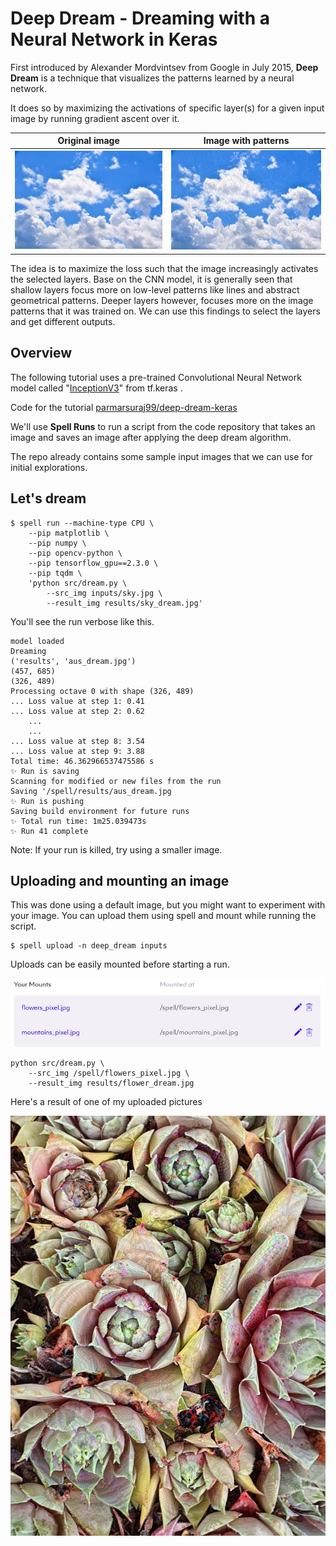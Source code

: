 # Deep Dream - Dreaming with a Neural Network in Keras

First introduced by Alexander Mordvintsev from Google in July 2015, **Deep Dream** is a technique that visualizes the patterns learned by a neural network. 

It does so by maximizing the activations of specific layer(s) for a given input image by running gradient ascent over it.

Original image             |  Image with patterns
:-------------------------:|:-------------------------:
![](https://raw.githubusercontent.com/parmarsuraj99/deep-dream-keras/master/inputs/sky.jpg)  |  ![](https://raw.githubusercontent.com/parmarsuraj99/deep-dream-keras/master/results/sky_dream.jpg)


The idea is to maximize the loss such that the image increasingly activates the selected layers. Base on the CNN model, it is generally seen that shallow layers focus more on low-level patterns like lines and abstract geometrical patterns. Deeper layers however, focuses more on the image patterns that it was trained on. We can use this findings to select the layers and get different outputs.

## Overview

The following tutorial uses a pre-trained Convolutional Neural Network model called "[InceptionV3](https://keras.io/api/applications/inceptionv3/)" from tf.keras .

Code for the tutorial [parmarsuraj99/deep-dream-keras](https://github.com/parmarsuraj99/deep-dream-keras)

We'll use **Spell Runs** to run a script from the code repository that takes an image and saves an image after applying the deep dream algorithm.

The repo already contains some sample input images that we can use for initial explorations.

## Let's dream



```shell
$ spell run --machine-type CPU \
    --pip matplotlib \
    --pip numpy \
    --pip opencv-python \
    --pip tensorflow_gpu==2.3.0 \
    --pip tqdm \
    'python src/dream.py \
        --src_img inputs/sky.jpg \
        --result_img results/sky_dream.jpg'
```

You'll see the run verbose like this. 


```shell
model loaded
Dreaming
('results', 'aus_dream.jpg')
(457, 685)
(326, 489)
Processing octave 0 with shape (326, 489)
... Loss value at step 1: 0.41
... Loss value at step 2: 0.62
    ...
    ...
... Loss value at step 8: 3.54
... Loss value at step 9: 3.88
Total time: 46.362966537475586 s
✨ Run is saving
Scanning for modified or new files from the run
Saving '/spell/results/aus_dream.jpg
✨ Run is pushing
Saving build environment for future runs
✨ Total run time: 1m25.039473s
✨ Run 41 complete

```

Note: If your run is killed, try using a smaller image.

## Uploading and mounting an image

This was done using a default image, but you might want to experiment with your image. You can upload them using spell and mount while running the script.

```shell
$ spell upload -n deep_dream inputs
```

Uploads can be easily mounted before starting a run.

![](https://raw.githubusercontent.com/parmarsuraj99/deep-dream-keras/master/spell_images/uploads.png)

```shell
python src/dream.py \
    --src_img /spell/flowers_pixel.jpg \
    --result_img results/flower_dream.jpg
```

Here's a result of one of my uploaded pictures

![](https://raw.githubusercontent.com/parmarsuraj99/deep-dream-keras/master/results/flowers_pixel_dream.jpg)
